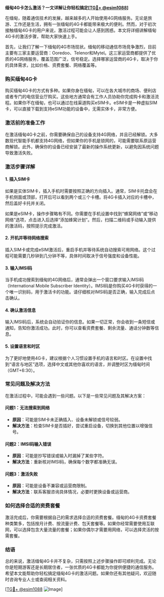 **缅甸4G卡怎么激活？一文详解让你轻松搞定[[TG💪+ @esim1088](https://t.me/s/esim1088)]**

在缅甸，随着通信技术的发展，越来越多的人开始使用4G网络服务。无论是旅游、工作还是生活，拥有一张缅甸的4G卡都能带来极大的便利。然而，对于初次接触缅甸4G卡的用户来说，激活过程可能会让人感到困惑。本文将详细讲解缅甸4G卡的激活步骤，帮助大家快速上手。

首先，让我们了解一下缅甸的4G市场现状。缅甸的移动通信市场竞争激烈，目前主要有三家主要运营商：Ooredoo、Telenor和Mytel。这三家运营商都提供了优质的4G网络服务，覆盖范围广泛，信号稳定。选择哪家运营商的4G卡，取决于你的具体需求，比如价格、资费套餐、网络覆盖等。

### 购买缅甸4G卡

购买缅甸4G卡的方式有多种。如果你身在缅甸，可以在各大城市的商场、便利店或者专门的电信营业厅购买。这些地方通常会有工作人员协助你完成购卡和激活流程。如果你不在缅甸，也可以通过在线渠道购买eSIM卡。eSIM卡是一种虚拟SIM卡，可以直接下载到支持eSIM功能的设备中，无需实体卡，非常方便。

### 激活前的准备工作

在激活缅甸4G卡之前，你需要确保自己的设备支持4G网络，并且已经解锁。大多数现代智能手机都支持4G网络，但如果你的手机是锁网的，可能需要联系原运营商解锁。此外，确保你的设备已经安装了最新的操作系统更新，以避免因系统问题导致激活失败。

### 激活步骤详解

#### 1. 插入SIM卡

如果是实体SIM卡，插入手机时需要按照正确的方向插入。通常，SIM卡托盘会在手机侧面或顶部，打开后可以看到两个或三个卡槽。将4G卡插入对应的卡槽中，然后盖好卡托并关闭。

如果是eSIM卡，操作步骤略有不同。你需要在手机设置中找到“蜂窝网络”或“移动网络”选项，点击进入后选择“添加蜂窝计划”。然后，扫描二维码或手动输入提供的激活码，按照提示完成激活。

#### 2. 开机并等待网络搜索

插入SIM卡或完成eSIM激活后，重启手机并等待系统自动搜索可用网络。这个过程可能需要几秒钟到几分钟不等，具体时间取决于信号强度和设备性能。

#### 3. 输入IMSI码

当手机成功搜索到缅甸的4G网络后，通常会弹出一个窗口要求输入IMSI码（International Mobile Subscriber Identity）。IMSI码是你购买4G卡时获得的一个唯一识别码，用于激活卡的功能。请仔细核对IMSI码是否正确，输入完成后点击确认。

#### 4. 确认激活信息

输入IMSI码后，系统会自动验证你的信息。如果一切正常，你会收到一条短信或通知，告知你激活成功。此时，你可以查看资费套餐、剩余流量、通话分钟数等信息。

#### 5. 设置语言和时区

为了更好地使用4G卡，建议根据个人习惯设置手机的语言和时区。在设置中找到“语言与地区”选项，选择中文或其他你喜欢的语言，并调整时区为缅甸时间（GMT+6:30）。

### 常见问题及解决方法

在激活过程中，可能会遇到一些问题。以下是一些常见问题及其解决方案：

#### 问题1：无法搜索到网络

- **原因**：可能是SIM卡未正确插入、设备未解锁或信号较弱。
- **解决方法**：检查SIM卡是否插好，尝试重启设备，切换到其他位置以增强信号。

#### 问题2：IMSI码输入错误

- **原因**：可能是抄写错误或输入时漏掉了某些字符。
- **解决方法**：重新核对IMSI码，确保每个数字都准确无误。

#### 问题3：激活失败

- **原因**：可能是设备不兼容或运营商限制。
- **解决方法**：联系客服咨询具体情况，必要时更换设备或运营商。

### 如何选择合适的资费套餐

激活完成后，你需要根据自己的需求选择合适的资费套餐。缅甸的4G卡资费套餐种类繁多，包括按月计费、按流量计费、包天套餐等。如果你经常需要使用互联网，可以选择包含大量流量的套餐；如果你偶尔才需要用网络，可以选择灵活的按需套餐。

### 结语

总的来说，激活缅甸4G卡并不复杂，只需按照上述步骤操作即可顺利完成。无论你是短期游客还是长期居住者，一张优质的4G卡都能为你提供便捷的通信服务。希望本文能帮助你轻松搞定缅甸4G卡的激活问题。如果你还有其他疑问，欢迎随时咨询专业人士或查阅相关资料。

[[TG💪+ @esim1088](https://t.me/s/esim1088) ![Image](https://i.postimg.cc/4NQfJmqS/Snipaste-2025-05-13-00-14-12.png)]